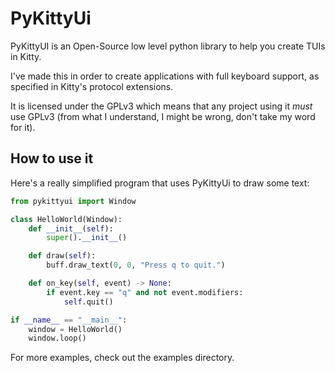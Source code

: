 # PyKittyUi

PyKittyUI is an Open-Source low level python library to help you create TUIs in
Kitty.

I've made this in order to create applications with full keyboard support, as
specified in Kitty's protocol extensions.

It is licensed under the GPLv3 which means that any project using it *must* use
GPLv3 (from what I understand, I might be wrong, don't take my word for it).

## How to use it

Here's a really simplified program that uses PyKittyUi to draw some text:

```python
from pykittyui import Window

class HelloWorld(Window):
    def __init__(self):
        super().__init__()

    def draw(self):
        buff.draw_text(0, 0, "Press q to quit.")

    def on_key(self, event) -> None:
        if event.key == "q" and not event.modifiers:
            self.quit()

if __name__ == "__main__":
    window = HelloWorld()
    window.loop()
```

For more examples, check out the examples directory.
